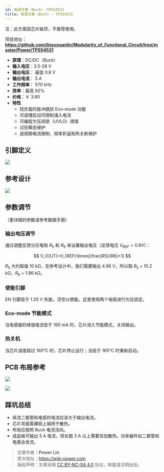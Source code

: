 ```yaml
---
id: 电源方案（Buck）-TPS54531
title: 电源方案（Buck）- TPS54531
---
```


注：此方案因芯片缺货，不推荐使用。

项目地址：**<https://github.com/linyuxuanlin/Modularity_of_Functional_Circuit/tree/master/Power/TPS54531>**

- **原理**：DC/DC（Buck）
- **输入电压**：3.5-28 V
- **输出电压**： 最低 0.8 V
- **输出电流**： 5 A
- **工作频率**： 570 kHz
- **效率**：最高 92%
- **价格**：￥ 3.80
- **特性**
  - 轻负载时脉冲跳跃 Eco-mode 功能
  - 可调慢启动可限制涌入电流
  - 可编程欠压闭锁（UVLO）阈值
  - 过压瞬态保护
  - 逐周期电流限制、频率折返和热关断保护

## 引脚定义

![](https://cos.wiki-power.com/img/20210713153815.png)

## 参考设计

![](https://cos.wiki-power.com/img/20210713173605.png)

## 参数调节

（更详细的参数请参考数据手册）

### 输出电压调节

通过调整反馈分压电阻 $R_5$ 和 $R_6$ 来设置输出电压（反馈电压 $V_{REF}=0.8 V$）：

$$
V_{OUT}=V_{REF}\times[\frac{R5}{R6}+1]
$$

$R_5$ 大约取值 10 kΩ，在参考设计中，我们需要输出 4.96 V，所以取 $R_5$ = 10.2 kΩ，$R_6$ = 1.96 kΩ。

### 使能引脚

EN 引脚低于 1.25 V 失能，浮空以使能。这里使用两个电阻进行欠压锁定。

### Eco-mode 节能模式

当电感器的峰值电流低于 160 mA 时，芯片进入节能模式，关闭输出。

### 热关机

当芯片温度超过 165℃ 时，芯片停止运行；当低于 165℃ 时重新启动。

## PCB 布局参考

![](https://cos.wiki-power.com/img/20210713161521.png)

![](https://cos.wiki-power.com/img/20210713162833.png)

## 踩坑总结

- 续流二极管和电感的电流应该大于输出电流。
- 芯片背面需裸铜上锡用于散热。
- 布局应按照 Buck 电流流向。
- 成品板可输出 5 A 电流，但长跑 3 A 以上需要另加散热。功率器件如二极管和电感会发烫。

> 文章作者：**Power Lin**  
> 原文地址：<https://wiki-power.com>  
> 版权声明：文章采用 [CC BY-NC-SA 4.0](https://creativecommons.org/licenses/by/4.0/deed.zh) 协议，转载请注明出处。
